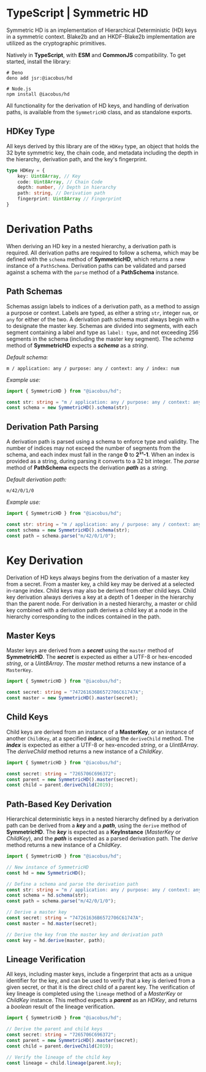 # TypeScript | Symmetric HD
Symmetric HD is an implementation of Hierarchical Deterministic (HD) keys in a symmetric context. Blake2b and an HKDF-Blake2b implementation are utilized as the cryptographic primitives.

Natively in **TypeScript**, with **ESM** and **CommonJS** compatibility. To get started, install the library:
```
# Deno
deno add jsr:@iacobus/hd

# Node.js
npm install @iacobus/hd
```

All functionality for the derivation of HD keys, and handling of derivation paths, is available from the `SymmetricHD` class, and as standalone exports.

## HDKey Type
All keys derived by this library are of the `HDKey` type, an object that holds the 32 byte symmetric key, the chain code, and metadata including the depth in the hierarchy, derivation path, and the key's fingerprint.
```ts
type HDKey = {
    key: Uint8Array, // Key
    code: Uint8Array, // Chain Code
    depth: number, // Depth in hierarchy
    path: string, // Derivation path
    fingerprint: Uint8Array // Fingerprint
}
```

# Derivation Paths
When deriving an HD key in a nested hierarchy, a derivation path is required. All derivation paths are required to follow a schema, which may be defined with the `schema` method of **SymmetricHD**, which returns a new instance of a `PathSchema`. Derivation paths can be validated and parsed against a schema with the `parse` method of a **PathSchema** instance.

## Path Schemas
Schemas assign labels to indices of a derivation path, as a method to assign a purpose or context. Labels are typed, as either a string `str`, integer `num`, or `any` for either of the two. A derivation path schema must always begin with `m` to designate the master key. Schemas are divided into segments, with each segment containing a label and type as `label: type`, and not exceeding 256 segments in the schema (including the master key segment). The *schema* method of **SymmetricHD** expects a ***schema*** as a *string*.

*Default schema:*
```
m / application: any / purpose: any / context: any / index: num
```

*Example use:*
```ts
import { SymmetricHD } from "@iacobus/hd";

const str: string = "m / application: any / purpose: any / context: any / index: num";
const schema = new SymmetricHD().schema(str);
```
## Derivation Path Parsing
A derivation path is parsed using a schema to enforce type and validity. The number of indices may not exceed the number of segments from the schema, and each index must fall in the range **0** to **2³¹-1**. When an index is provided as a string, during parsing it converts to a 32 bit integer. The *parse* method of **PathSchema** expects the derivation ***path*** as a *string*.

*Default derivation path:*
```
m/42/0/1/0
```

*Example use:*
```ts
import { SymmetricHD } from "@iacobus/hd";

const str: string = "m / application: any / purpose: any / context: any / index: num";
const schema = new SymmetricHD().schema(str);
const path = schema.parse("m/42/0/1/0");
```

# Key Derivation
Derivation of HD keys always begins from the derivation of a master key from a secret. From a master key, a child key may be derived at a selected in-range index. Child keys may also be derived from other child keys. Child key derivation always derives a key at a depth of 1 deeper in the hierarchy than the parent node. For derivation in a nested hierarchy, a master or child key combined with a derivation path derives a child key at a node in the hierarchy corresponding to the indices contained in the path.

## Master Keys
Master keys are derived from a ***secret*** using the `master` method of **SymmetricHD**. The ***secret*** is expected as either a UTF-8 or hex-encoded *string*, or a *Uint8Array*. The *master* method returns a new instance of a `MasterKey`.
```ts
import { SymmetricHD } from "@iacobus/hd";

const secret: string = "747261636B6572706C61747A";
const master = new SymmetricHD().master(secret);
```

## Child Keys
Child keys are derived from an instance of a **MasterKey**, or an instance of another `ChildKey`, at a specified ***index***, using the `deriveChild` method. The ***index*** is expected as either a UTF-8 or hex-encoded *string*, or a *Uint8Array*. The *deriveChild* method returns a new instance of a *ChildKey*.
```ts
import { SymmetricHD } from "@iacobus/hd";

const secret: string = "7265706C696372";
const parent = new SymmetricHD().master(secret);
const child = parent.deriveChild(2019);
```

## Path-Based Key Derivation
Hierarchical deterministic keys in a nested hierarchy defined by a derivation path can be derived from a ***key*** and a ***path***, using the `derive` method of **SymmetricHD**. The ***key*** is expected as a **KeyInstance** (*MasterKey or ChildKey*), and the ***path*** is expected as a parsed derivation path. The *derive* method returns a new instance of a *ChildKey*.
```ts
import { SymmetricHD } from "@iacobus/hd";

// New instance of SymmetricHD
const hd = new SymmetricHD();

// Define a schema and parse the derivation path
const str: string = "m / application: any / purpose: any / context: any / index: num";
const schema = hd.schema(str);
const path = schema.parse("m/42/0/1/0");

// Derive a master key
const secret: string = "747261636B6572706C61747A";
const master = hd.master(secret);

// Derive the key from the master key and derivation path
const key = hd.derive(master, path);
```

## Lineage Verification
All keys, including master keys, include a fingerprint that acts as a unique identifier for the key, and can be used to verify that a key is derived from a given secret, or that it is the direct child of a parent key. The verification of key lineage is completed using the `lineage` method of a *MasterKey* or *ChildKey* instance. This method expects a ***parent*** as an *HDKey*, and returns a *boolean* result of the lineage verification.
```ts
import { SymmetricHD } from "@iacobus/hd";

// Derive the parent and child keys
const secret: string = "7265706C696372";
const parent = new SymmetricHD().master(secret);
const child = parent.deriveChild(2019);

// Verify the lineage of the child key
const lineage = child.lineage(parent.key);
```
